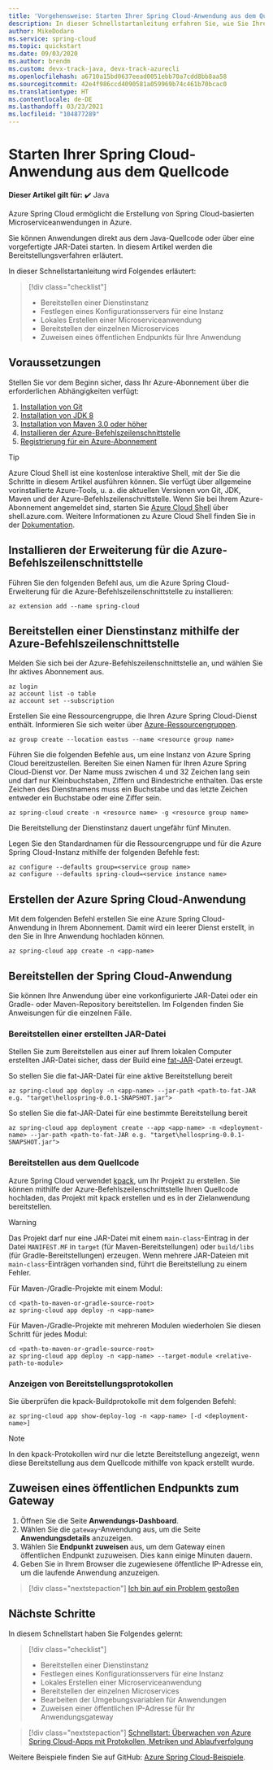```yaml
---
title: 'Vorgehensweise: Starten Ihrer Spring Cloud-Anwendung aus dem Quellcode'
description: In dieser Schnellstartanleitung erfahren Sie, wie Sie Ihre Azure Spring Cloud-Anwendung direkt aus dem Quellcode starten.
author: MikeDodaro
ms.service: spring-cloud
ms.topic: quickstart
ms.date: 09/03/2020
ms.author: brendm
ms.custom: devx-track-java, devx-track-azurecli
ms.openlocfilehash: a6710a15bd0637eead0051ebb70a7cdd8bb8aa58
ms.sourcegitcommit: 42e4f986ccd4090581a059969b74c461b70bcac0
ms.translationtype: HT
ms.contentlocale: de-DE
ms.lasthandoff: 03/23/2021
ms.locfileid: "104877289"
---
```

# <a name="how-to-launch-your-spring-cloud-application-from-source-code"></a>Starten Ihrer Spring Cloud-Anwendung aus dem Quellcode

**Dieser Artikel gilt für:** ✔️ Java

Azure Spring Cloud ermöglicht die Erstellung von Spring Cloud-basierten Microserviceanwendungen in Azure.

Sie können Anwendungen direkt aus dem Java-Quellcode oder über eine vorgefertigte JAR-Datei starten. In diesem Artikel werden die Bereitstellungsverfahren erläutert.

In dieser Schnellstartanleitung wird Folgendes erläutert:

> [!div class="checklist"]
> * Bereitstellen einer Dienstinstanz
> * Festlegen eines Konfigurationsservers für eine Instanz
> * Lokales Erstellen einer Microserviceanwendung
> * Bereitstellen der einzelnen Microservices
> * Zuweisen eines öffentlichen Endpunkts für Ihre Anwendung

## <a name="prerequisites"></a>Voraussetzungen
Stellen Sie vor dem Beginn sicher, dass Ihr Azure-Abonnement über die erforderlichen Abhängigkeiten verfügt:

1. [Installation von Git](https://git-scm.com/)
2. [Installation von JDK 8](https://www.oracle.com/technetwork/java/javase/downloads/jdk8-downloads-2133151.html)
3. [Installation von Maven 3.0 oder höher](https://maven.apache.org/download.cgi)
4. [Installieren der Azure-Befehlszeilenschnittstelle](/cli/azure/install-azure-cli)
5. [Registrierung für ein Azure-Abonnement](https://azure.microsoft.com/free/)

> [!TIP]
> Azure Cloud Shell ist eine kostenlose interaktive Shell, mit der Sie die Schritte in diesem Artikel ausführen können.  Sie verfügt über allgemeine vorinstallierte Azure-Tools, u. a. die aktuellen Versionen von Git, JDK, Maven und der Azure-Befehlszeilenschnittstelle. Wenn Sie bei Ihrem Azure-Abonnement angemeldet sind, starten Sie [Azure Cloud Shell](https://shell.azure.com) über shell.azure.com.  Weitere Informationen zu Azure Cloud Shell finden Sie in der [Dokumentation](../cloud-shell/overview.md).

## <a name="install-the-azure-cli-extension"></a>Installieren der Erweiterung für die Azure-Befehlszeilenschnittstelle

Führen Sie den folgenden Befehl aus, um die Azure Spring Cloud-Erweiterung für die Azure-Befehlszeilenschnittstelle zu installieren:

```azurecli
az extension add --name spring-cloud
```

## <a name="provision-a-service-instance-using-the-azure-cli"></a>Bereitstellen einer Dienstinstanz mithilfe der Azure-Befehlszeilenschnittstelle

Melden Sie sich bei der Azure-Befehlszeilenschnittstelle an, und wählen Sie Ihr aktives Abonnement aus. 

```azurecli
az login
az account list -o table
az account set --subscription
```

Erstellen Sie eine Ressourcengruppe, die Ihren Azure Spring Cloud-Dienst enthält. Informieren Sie sich weiter über [Azure-Ressourcengruppen](../azure-resource-manager/management/overview.md).

```azurecli
az group create --location eastus --name <resource group name>
```

Führen Sie die folgenden Befehle aus, um eine Instanz von Azure Spring Cloud bereitzustellen. Bereiten Sie einen Namen für Ihren Azure Spring Cloud-Dienst vor. Der Name muss zwischen 4 und 32 Zeichen lang sein und darf nur Kleinbuchstaben, Ziffern und Bindestriche enthalten. Das erste Zeichen des Dienstnamens muss ein Buchstabe und das letzte Zeichen entweder ein Buchstabe oder eine Ziffer sein.

```azurecli
az spring-cloud create -n <resource name> -g <resource group name>
```

Die Bereitstellung der Dienstinstanz dauert ungefähr fünf Minuten.

Legen Sie den Standardnamen für die Ressourcengruppe und für die Azure Spring Cloud-Instanz mithilfe der folgenden Befehle fest:

```azurecli
az configure --defaults group=<service group name>
az configure --defaults spring-cloud=<service instance name>
```

## <a name="create-the-azure-spring-cloud-application"></a>Erstellen der Azure Spring Cloud-Anwendung

Mit dem folgenden Befehl erstellen Sie eine Azure Spring Cloud-Anwendung in Ihrem Abonnement.  Damit wird ein leerer Dienst erstellt, in den Sie in Ihre Anwendung hochladen können.

```azurecli
az spring-cloud app create -n <app-name>
```

## <a name="deploy-your-spring-cloud-application"></a>Bereitstellen der Spring Cloud-Anwendung

Sie können Ihre Anwendung über eine vorkonfigurierte JAR-Datei oder ein Gradle- oder Maven-Repository bereitstellen.  Im Folgenden finden Sie Anweisungen für die einzelnen Fälle.

### <a name="deploy-a-built-jar"></a>Bereitstellen einer erstellten JAR-Datei

Stellen Sie zum Bereitstellen aus einer auf Ihrem lokalen Computer erstellten JAR-Datei sicher, dass der Build eine [fat-JAR](https://docs.spring.io/spring-boot/docs/current/reference/html/howto-build.html#howto-create-an-executable-jar-with-maven)-Datei erzeugt.

So stellen Sie die fat-JAR-Datei für eine aktive Bereitstellung bereit

```azurecli
az spring-cloud app deploy -n <app-name> --jar-path <path-to-fat-JAR e.g. "target\hellospring-0.0.1-SNAPSHOT.jar">
```

So stellen Sie die fat-JAR-Datei für eine bestimmte Bereitstellung bereit

```azurecli
az spring-cloud app deployment create --app <app-name> -n <deployment-name> --jar-path <path-to-fat-JAR e.g. "target\hellospring-0.0.1-SNAPSHOT.jar">
```

### <a name="deploy-from-source-code"></a>Bereitstellen aus dem Quellcode

Azure Spring Cloud verwendet [kpack](https://github.com/pivotal/kpack), um Ihr Projekt zu erstellen.  Sie können mithilfe der Azure-Befehlszeilenschnittstelle Ihren Quellcode hochladen, das Projekt mit kpack erstellen und es in der Zielanwendung bereitstellen.

> [!WARNING]
> Das Projekt darf nur eine JAR-Datei mit einem `main-class`-Eintrag in der Datei `MANIFEST.MF` in `target` (für Maven-Bereitstellungen) oder `build/libs` (für Gradle-Bereitstellungen) erzeugen.  Wenn mehrere JAR-Dateien mit `main-class`-Einträgen vorhanden sind, führt die Bereitstellung zu einem Fehler.

Für Maven-/Gradle-Projekte mit einem Modul:

```azurecli
cd <path-to-maven-or-gradle-source-root>
az spring-cloud app deploy -n <app-name>
```

Für Maven-/Gradle-Projekte mit mehreren Modulen wiederholen Sie diesen Schritt für jedes Modul:

```azurecli
cd <path-to-maven-or-gradle-source-root>
az spring-cloud app deploy -n <app-name> --target-module <relative-path-to-module>
```

### <a name="show-deployment-logs"></a>Anzeigen von Bereitstellungsprotokollen

Sie überprüfen die kpack-Buildprotokolle mit dem folgenden Befehl:

```azurecli
az spring-cloud app show-deploy-log -n <app-name> [-d <deployment-name>]
```

> [!NOTE]
> In den kpack-Protokollen wird nur die letzte Bereitstellung angezeigt, wenn diese Bereitstellung aus dem Quellcode mithilfe von kpack erstellt wurde.

## <a name="assign-a-public-endpoint-to-gateway"></a>Zuweisen eines öffentlichen Endpunkts zum Gateway

1. Öffnen Sie die Seite **Anwendungs-Dashboard**.
2. Wählen Sie die `gateway`-Anwendung aus, um die Seite **Anwendungsdetails** anzuzeigen.
3. Wählen Sie **Endpunkt zuweisen** aus, um dem Gateway einen öffentlichen Endpunkt zuzuweisen. Dies kann einige Minuten dauern. 
4. Geben Sie in Ihrem Browser die zugewiesene öffentliche IP-Adresse ein, um die laufende Anwendung anzuzeigen.

> [!div class="nextstepaction"]
> [Ich bin auf ein Problem gestoßen](https://www.research.net/r/javae2e?tutorial=asc-source-quickstart&step=public-endpoint)

## <a name="next-steps"></a>Nächste Schritte

In diesem Schnellstart haben Sie Folgendes gelernt:

> [!div class="checklist"]
> * Bereitstellen einer Dienstinstanz
> * Festlegen eines Konfigurationsservers für eine Instanz
> * Lokales Erstellen einer Microserviceanwendung
> * Bereitstellen der einzelnen Microservices
> * Bearbeiten der Umgebungsvariablen für Anwendungen
> * Zuweisen einer öffentlichen IP-Adresse für Ihr Anwendungsgateway

> [!div class="nextstepaction"]
> [Schnellstart: Überwachen von Azure Spring Cloud-Apps mit Protokollen, Metriken und Ablaufverfolgung](spring-cloud-quickstart-logs-metrics-tracing.md)

Weitere Beispiele finden Sie auf GitHub: [Azure Spring Cloud-Beispiele](https://github.com/Azure-Samples/Azure-Spring-Cloud-Samples/tree/master/service-binding-cosmosdb-sql).